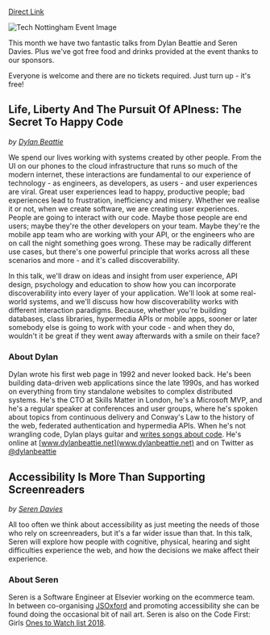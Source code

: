 [Direct Link](https://www.technottingham.com/events/tech-nottingham-oct-2018)

![Tech Nottingham Event Image](https://static1.squarespace.com/static/53428a5fe4b0fa0c16894821/t/5b9f6e7c03ce64f586f83255/1537175231381/Tech-Nott-banner-Oct-2018.png?format=500w)

This month we have two fantastic talks from Dylan Beattie and Seren Davies. Plus we've got free food and drinks provided at the event thanks to our sponsors.

Everyone is welcome and there are no tickets required. Just turn up - it's free!

## Life, Liberty And The Pursuit Of APIness: The Secret To Happy Code
_by [Dylan Beattie](https://twitter.com/dylanbeattie)_

We spend our lives working with systems created by other people. From the UI on our phones to the cloud infrastructure that runs so much of the modern internet, these interactions are fundamental to our experience of technology - as engineers, as developers, as users - and user experiences are viral. Great user experiences lead to happy, productive people; bad experiences lead to frustration, inefficiency and misery.
Whether we realise it or not, when we create software, we are creating user experiences. People are going to interact with our code. Maybe those people are end users; maybe they're the other developers on your team. Maybe they're the mobile app team who are working with your API, or the engineers who are on call the night something goes wrong. These may be radically different use cases, but there's one powerful principle that works across all these scenarios and more - and it's called discoverability.

In this talk, we'll draw on ideas and insight from user experience, API design, psychology and education to show how you can incorporate discoverability into every layer of your application. We'll look at some real-world systems, and we'll discuss how how discoverability works with different interaction paradigms. Because, whether you're building databases, class libraries, hypermedia APIs or mobile apps, sooner or later somebody else is going to work with your code - and when they do, wouldn't it be great if they went away afterwards with a smile on their face?

### About Dylan

Dylan wrote his first web page in 1992 and never looked back. He's been building data-driven web applications since the late 1990s, and has worked on everything from tiny standalone websites to complex distributed systems. He's the CTO at Skills Matter in London, he's a Microsoft MVP, and he's a regular speaker at conferences and user groups, where he's spoken about topics from continuous delivery and Conway's Law to the history of the web, federated authentication and hypermedia APIs. When he's not wrangling code, Dylan plays guitar and [writes songs about code](https://youtube.com/dylanbeattie). He's online at [www.dylanbeattie.net](www.dylanbeattie.net) and on Twitter as [@dylanbeattie](https://twitter.com/dylanbeattie)

## Accessibility Is More Than Supporting Screenreaders
_by [Seren Davies](https://twitter.com/ninjanails)_

All too often we think about accessibility as just meeting the needs of those who rely on screenreaders, but it's a far wider issue than that. In this talk, Seren will explore how people with cognitive, physical, hearing and sight difficulties experience the web, and how the decisions we make affect their experience.

### About Seren

Seren is a Software Engineer at Elsevier working on the ecommerce team. In between co-organising [JSOxford](JSOxford) and promoting accessibility she can be found doing the occasional bit of nail art. Seren is also on the Code First: Girls [Ones to Watch list 2018](http://www.information-age.com/code-first-girls-top-uk-women-tech-under-30-123471346/).
